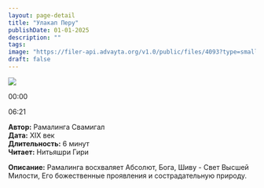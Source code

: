```yaml
---
layout: page-detail
title: "Улакап Перу"
publishDate: 01-01-2025
description: ""
tags:
image: "https://filer-api.advayta.org/v1.0/public/files/4093?type=small"
draft: false
---
```


![](https://filer-api.advayta.org/v1.0/public/files/4093?type=medium) 

00:00 

06:21 

**Автор:** Рамалинга Свамигал  
**Дата:** XIX век  
**Длительность:** 6 минут  
**Читает:** Нитьяшри Гири

**Описание:** Рамалинга восхваляет Абсолют, Бога, Шиву - Свет Высшей Милости, Его божественные проявления и сострадательную природу.

  
